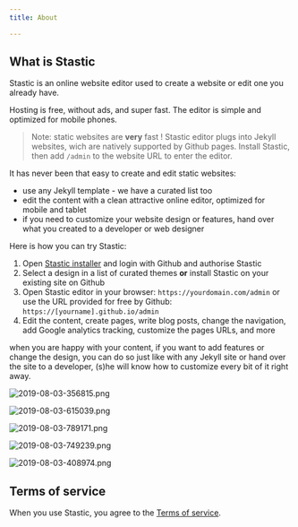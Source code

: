 ```yaml
---
title: About

---
```

## What is Stastic

Stastic is an online website editor used to create a website or edit one you already have.

Hosting is free, without ads, and super fast. The editor is simple and optimized for mobile phones.

> Note: static websites are **very** fast ! Stastic editor plugs into Jekyll websites, wich are natively supported by Github pages. Install Stastic, then add `/admin` to the website URL to enter the editor.

It has never been that easy to create and edit static websites:

* use any Jekyll template - we have a curated list too
* edit the content with a clean attractive online editor, optimized for mobile and tablet
* if you need to customize your website design or features, hand over what you created to a developer or web designer

Here is how you can try Stastic:

1. Open [Stastic installer](https://stastic.net) and login with Github and authorise Stastic 
2. Select a design in a list of curated themes **or** install Stastic on your existing site on Github
3. Open Stastic editor in your browser: `https://yourdomain.com/admin` or use the URL provided for free by Github: `https://[yourname].github.io/admin`
4. Edit the content, create pages, write blog posts, change the navigation, add Google analytics tracking, customize the pages URLs, and more

when you are happy with your content, if you want to add features or change the design, you can do so just like with any Jekyll site or hand over the site to a developer, (s)he will know how to customize every bit of it right away.


![2019-08-03-356815.png](https://www.stastic.net//assets/2019-08-03-356815.png)

![2019-08-03-615039.png](https://www.stastic.net//assets/2019-08-03-615039.png)

![2019-08-03-789171.png](https://www.stastic.net//assets/2019-08-03-789171.png)

![2019-08-03-749239.png](https://www.stastic.net//assets/2019-08-03-749239.png)

![2019-08-03-408974.png](https://www.stastic.net//assets/2019-08-03-408974.png)

## Terms of service

When you use Stastic, you agree to the [Terms of service](https://www.stastic.net/terms_of_service).